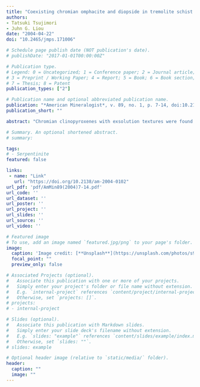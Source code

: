 ```yaml
---
title: "Coexisting chromian omphacite and diopside in tremolite schist from the Chugoku Mountains, SW Japan: The effect of Cr on the omphacite-diopside immiscibility gap"
authors:
- Tatsuki Tsujimori
- Juhn G. Liou
date: "2004-04-22"
doi: "10.2465/jmps.171006"

# Schedule page publish date (NOT publication's date).
# publishDate: "2017-01-01T00:00:00Z"

# Publication type.
# Legend: 0 = Uncategorized; 1 = Conference paper; 2 = Journal article;
# 3 = Preprint / Working Paper; 4 = Report; 5 = Book; 6 = Book section;
# 7 = Thesis; 8 = Patent
publication_types: ["2"]

# Publication name and optional abbreviated publication name.
publication: "*American Mineralogist*, v. 89, no. 1, p. 7-14, doi:10.2138/am-2004-0102"
publication_short: ""

abstract: "Chromian clinopyroxenes with exsolution textures were found in high-pressure (HP) tremolite schist from the Osayama serpentinite melange in the Chugoku Mountains, Southwestern Japan. Chromian omphacite [jadeite (Jd)23.3–41.4 diopside (Di)46.7–60.7 kosmochlor (Ko)4.5–19.6 aegirine (Ae)<7.0 ] with up to 6.6 wt% Cr2O3 occurs as neoblastic crystals in a foliated tremolite-rich matrix, or as pseudomorphs after relict chromian spinel, and contains irregular-shaped thin lamellae of chromian diopside (Jd3.8–18.2Di72.5–93.6Ko1.1–13.9Ae<3.4). Chromian omphacite contains roughly constant jadeite plus kosmochlor components at 38.2–51.6 mol%; this is equivalent to the jadeite component of ordered P2/n omphacite. Systematic analyses of coexisting chromian pyroxenes yield a clear immiscibility gap between “omphacite” and “diopside.” The compositional gap becomes much narrower with increasing Ko component; addition of only 10 mol% Ko component narrows the omphacite-diopside gap by an order of magnitude. Such an effect is similar to, but more effective than, the introduction of Fe 3+ on the omphacite-diopside immiscibility gap. Chromian pyroxenes replacing relict chromian spinel are associated with other chromian silicates including phengite, chlorite, and pumpellyite. The wide compositional gap of chromian pyroxenes and the presence of chromian pumpellyite and Si-rich chromian phengite indicate T <300–400 °C and P >0.8 GPa. This P-T estimate is consistent with parageneses of minerals in the host serpentinite. The variation of Cr content in chromian silicates reflects the extent of Cr ↔ Al substitution, and may be related to a chemical heterogeneity of the Cr-bearing fluid."

# Summary. An optional shortened abstract.
# summary: 

tags: 
# - Serpentinite
featured: false

links:
 - name: "Link"
   url: "https://doi.org/10.2138/am-2004-0102"
url_pdf: 'pdf/AmMin89(2004)7-14.pdf'
url_code: ''
url_dataset: ''
url_poster: ''
url_project: ''
url_slides: ''
url_source: ''
url_video: ''

# Featured image
# To use, add an image named `featured.jpg/png` to your page's folder. 
image: 
  caption: 'Image credit: [**Unsplash**](https://unsplash.com/photos/s9CC2SKySJM)'
  focal_point: ""
  preview_only: false

# Associated Projects (optional).
#   Associate this publication with one or more of your projects.
#   Simply enter your project's folder or file name without extension.
#   E.g. `internal-project` references `content/project/internal-project/index.md`.
#   Otherwise, set `projects: []`.
# projects:
# - internal-project

# Slides (optional).
#   Associate this publication with Markdown slides.
#   Simply enter your slide deck's filename without extension.
#   E.g. `slides: "example"` references `content/slides/example/index.md`.
#   Otherwise, set `slides: ""`.
# slides: example

# Optional header image (relative to `static/media/` folder).
header:
  caption: ""
  image: ""
---
```

